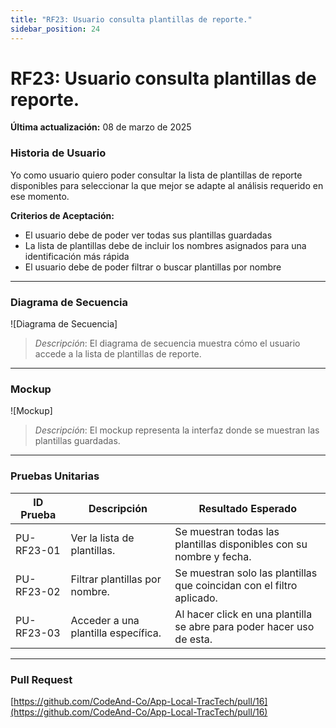 ```yaml
---
title: "RF23: Usuario consulta plantillas de reporte."  
sidebar_position: 24
---
```


# RF23: Usuario consulta plantillas de reporte.

**Última actualización:** 08 de marzo de 2025

### Historia de Usuario

Yo como usuario quiero poder consultar la lista de plantillas de reporte disponibles para seleccionar la que mejor se adapte al análisis requerido en ese momento.

  **Criterios de Aceptación:**
  - El usuario debe de poder ver todas sus plantillas guardadas
  - La lista de plantillas debe de incluir los nombres asignados para una identificación más rápida
  - El usuario debe de poder filtrar o buscar plantillas por nombre

---

### Diagrama de Secuencia

![Diagrama de Secuencia] 

> *Descripción*: El diagrama de secuencia muestra cómo el usuario accede a la lista de plantillas de reporte.
---

### Mockup

![Mockup]

> *Descripción*: El mockup representa la interfaz donde se muestran las plantillas guardadas.

---

### Pruebas Unitarias 
| ID Prueba | Descripción | Resultado Esperado |
|-----------|-------------|--------------------|
|PU-RF23-01|Ver la lista de plantillas.|Se muestran todas las plantillas disponibles con su nombre y fecha.|
|PU-RF23-02|Filtrar plantillas por nombre.|Se muestran solo las plantillas que coincidan con el filtro aplicado.|
|PU-RF23-03|Acceder a una plantilla específica.|Al hacer click en una plantilla se abre para poder hacer uso de esta.|

---

### Pull Request

[https://github.com/CodeAnd-Co/App-Local-TracTech/pull/16](https://github.com/CodeAnd-Co/App-Local-TracTech/pull/16)
